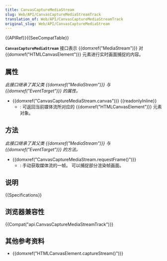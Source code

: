 ```yaml
---
title: CanvasCaptureMediaStream
slug: Web/API/CanvasCaptureMediaStreamTrack
translation_of: Web/API/CanvasCaptureMediaStreamTrack
original_slug: Web/API/CanvasCaptureMediaStream
---
```

{{APIRef}}{{SeeCompatTable}}

**`CanvasCaptureMediaStream`** 接口表示 {{domxref("MediaStream")}} 对 {{domxref("HTMLCanvasElement")}} 元素进行实时画面捕捉的内容。

## 属性

_此接口继承了其父类 {{domxref("MediaStream")}} 与 {{domxref("EventTarget")}} 的属性。_

- {{domxref("CanvasCaptureMediaStream.canvas")}} {{readonlyInline}}
  - : 可返回当前媒体流所对应的 {{domxref("HTMLCanvasElement")}} 元素对象。

## 方法

_此接口继承了其父类 {{domxref("MediaStream")}} 与 {{domxref("EventTarget")}} 的方法。_

- {{domxref("CanvasCaptureMediaStream.requestFrame()")}}
  - : 手动获取媒体流的一帧。 可以捕捉部分渲染帧画面。

## 说明

{{Specifications}}

## 浏览器兼容性

{{Compat("api.CanvasCaptureMediaStreamTrack")}}

## 其他参考资料

- {{domxref("HTMLCanvasElement.captureStream()")}}
